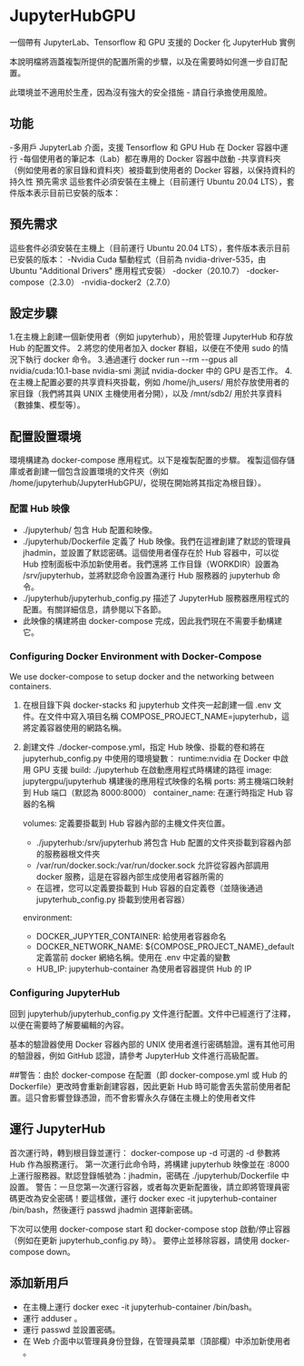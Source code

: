 # JupyterHubGPU
一個帶有 JupyterLab、Tensorflow 和 GPU 支援的 Docker 化 JupyterHub 實例

本說明檔將涵蓋複製所提供的配置所需的步驟，以及在需要時如何進一步自訂配置。

此環境並不適用於生產，因為沒有強大的安全措施 - 請自行承擔使用風險。
 
 ## 功能
 -多用戶 JupyterLab 介面，支援 Tensorflow 和 GPU Hub 在 Docker 容器中運行
 -每個使用者的筆記本（Lab）都在專用的 Docker 容器中啟動
 -共享資料夾（例如使用者的家目錄和資料夾）被掛載到使用者的 Docker 容器，以保持資料的持久性
預先需求
這些套件必須安裝在主機上（目前運行 Ubuntu 20.04 LTS），套件版本表示目前已安裝的版本：
 
 ## 預先需求
 這些套件必須安裝在主機上（目前運行 Ubuntu 20.04 LTS），套件版本表示目前已安裝的版本：
 -Nvidia Cuda 驅動程式（目前為 nvidia-driver-535，由 Ubuntu "Additional Drivers" 應用程式安裝）
 -docker（20.10.7）
 -docker-compose（2.3.0）
 -nvidia-docker2（2.7.0）
 
 ## 設定步驟
1.在主機上創建一個新使用者（例如 jupyterhub），用於管理 JupyterHub 和存放 Hub 的配置文件。
2.將您的使用者加入 docker 群組，以便在不使用 sudo 的情況下執行 docker 命令。
3.通過運行 docker run --rm --gpus all nvidia/cuda:10.1-base nvidia-smi 測試 nvidia-docker 中的 GPU 是否工作。
4.在主機上配置必要的共享資料夾掛載，例如 /home/jh_users/ 用於存放使用者的家目錄（我們將其與 UNIX 主機使用者分開），以及 /mnt/sdb2/ 用於共享資料（數據集、模型等）。
 
 ## 配置設置環境
環境構建為 docker-compose 應用程式。以下是複製配置的步驟。
複製這個存儲庫或者創建一個包含設置環境的文件夾（例如 /home/jupyterhub/JupyterHubGPU/，從現在開始將其指定為根目錄）。

 ### 配置 Hub 映像
- ./jupyterhub/ 包含 Hub 配置和映像。
- ./jupyterhub/Dockerfile 定義了 Hub 映像。我們在這裡創建了默認的管理員 jhadmin，並設置了默認密碼。這個使用者僅存在於 Hub 容器中，可以從 Hub 控制面板中添加新使用者。我們還將    工作目錄（WORKDIR）設置為 /srv/jupyterhub，並將默認命令設置為運行 Hub 服務器的 jupyterhub 命令。
- ./jupyterhub/jupyterhub_config.py 描述了 JupyterHub 服務器應用程式的配置。有關詳細信息，請參閱以下各節。
- 
  此映像的構建將由 docker-compose 完成，因此我們現在不需要手動構建它。

### Configuring Docker Environment with Docker-Compose
We use docker-compose to setup docker and the networking between containers.

1. 在根目錄下與 docker-stacks 和 jupyterhub 文件夾一起創建一個 .env 文件。在文件中寫入項目名稱 COMPOSE_PROJECT_NAME=jupyterhub，這將定義容器使用的網路名稱。
2. 創建文件 ./docker-compose.yml，指定 Hub 映像、掛載的卷和將在 jupyterhub_config.py 中使用的環境變數：
	runtime:nvidia 在 Docker 中啟用 GPU 支援
	build: ./jupyterhub 在啟動應用程式時構建的路徑
	image: jupytergpu/jupyterhub 構建後的應用程式映像的名稱
	ports: 將主機端口映射到 Hub 端口（默認為 8000:8000）
	container_name: 在運行時指定 Hub 容器的名稱

	volumes: 定義要掛載到 Hub 容器內部的主機文件夾位置。
	- ./jupyterhub:/srv/jupyterhub 將包含 Hub 配置的文件夾掛載到容器內部的服務器根文件夾
	- /var/run/docker.sock:/var/run/docker.sock 允許從容器內部調用 docker 服務，這是在容器內部生成使用者容器所需的
	- 在這裡，您可以定義要掛載到 Hub 容器的自定義卷（並隨後通過 jupyterhub_config.py 掛載到使用者容器）
	
	environment:
	- DOCKER_JUPYTER_CONTAINER: 給使用者容器命名
	- DOCKER_NETWORK_NAME: ${COMPOSE_PROJECT_NAME}_default 定義當前 docker 網絡名稱。使用在 .env 中定義的變數
	- HUB_IP: jupyterhub-container 為使用者容器提供 Hub 的 IP


### Configuring JupyterHub
回到 jupyterhub/jupyterhub_config.py 文件進行配置。文件中已經進行了注釋，以便在需要時了解要編輯的內容。

基本的驗證器使用 Docker 容器內部的 UNIX 使用者進行密碼驗證。還有其他可用的驗證器，例如 GitHub 認證，請參考 JupyterHub 文件進行高級配置。

##警告：由於 docker-compose 在配置（即 docker-compose.yml 或 Hub 的 Dockerfile）更改時會重新創建容器，因此更新 Hub 時可能會丟失當前使用者配置。這只會影響登錄憑證，而不會影響永久存儲在主機上的使用者文件

## 運行 JupyterHub
首次運行時，轉到根目錄並運行：
docker-compose up -d
可選的 -d 參數將 Hub 作為服務運行。
第一次運行此命令時，將構建 jupyterhub 映像並在 <host-ip>:8000 上運行服務器。默認登錄帳號為：jhadmin，密碼在 ./jupyterhub/Dockerfile 中設置。
警告：一旦您第一次運行容器，或者每次更新配置後，請立即將管理員密碼更改為安全密碼！要這樣做，運行 docker exec -it jupyterhub-container /bin/bash，然後運行 passwd jhadmin 選擇新密碼。

下次可以使用 docker-compose start 和 docker-compose stop 啟動/停止容器（例如在更新 jupyterhub_config.py 時）。
要停止並移除容器，請使用 docker-compose down。


## 添加新用戶
- 在主機上運行 docker exec -it jupyterhub-container /bin/bash。
- 運行 adduser <username>。
- 運行 passwd <username> 並設置密碼。
- 在 Web 介面中以管理員身份登錄，在管理員菜單（頂部欄）中添加新使用者 <username>。

